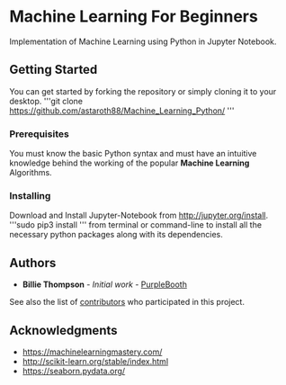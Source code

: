 # Machine Learning For Beginners
Implementation of Machine Learning using Python in Jupyter Notebook.

## Getting Started

You can get started by forking the repository or simply cloning it to your desktop.
'''git clone https://github.com/astaroth88/Machine_Learning_Python/ '''

### Prerequisites

You must know the basic Python syntax and must have an intuitive knowledge behind the working of the popular **Machine Learning** Algorithms.

### Installing
Download and Install Jupyter-Notebook from http://jupyter.org/install.
'''sudo pip3 install <package-name>''' from terminal or command-line to install all the necessary python packages along with its dependencies.

## Authors

* **Billie Thompson** - *Initial work* - [PurpleBooth](https://github.com/PurpleBooth)

See also the list of [contributors](https://github.com/your/project/contributors) who participated in this project.

## Acknowledgments

* https://machinelearningmastery.com/
* http://scikit-learn.org/stable/index.html
* https://seaborn.pydata.org/
